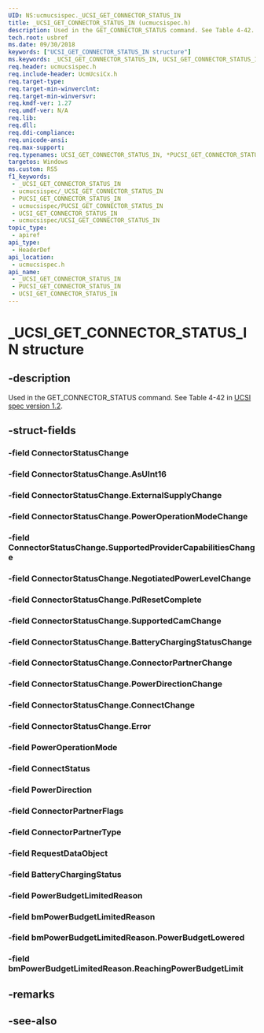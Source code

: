 ```yaml
---
UID: NS:ucmucsispec._UCSI_GET_CONNECTOR_STATUS_IN
title: _UCSI_GET_CONNECTOR_STATUS_IN (ucmucsispec.h)
description: Used in the GET_CONNECTOR_STATUS command. See Table 4-42.
tech.root: usbref
ms.date: 09/30/2018
keywords: ["UCSI_GET_CONNECTOR_STATUS_IN structure"]
ms.keywords: _UCSI_GET_CONNECTOR_STATUS_IN, UCSI_GET_CONNECTOR_STATUS_IN, *PUCSI_GET_CONNECTOR_STATUS_IN,
req.header: ucmucsispec.h
req.include-header: UcmUcsiCx.h
req.target-type: 
req.target-min-winverclnt: 
req.target-min-winversvr: 
req.kmdf-ver: 1.27
req.umdf-ver: N/A
req.lib: 
req.dll: 
req.ddi-compliance: 
req.unicode-ansi: 
req.max-support: 
req.typenames: UCSI_GET_CONNECTOR_STATUS_IN, *PUCSI_GET_CONNECTOR_STATUS_IN
targetos: Windows
ms.custom: RS5
f1_keywords:
 - _UCSI_GET_CONNECTOR_STATUS_IN
 - ucmucsispec/_UCSI_GET_CONNECTOR_STATUS_IN
 - PUCSI_GET_CONNECTOR_STATUS_IN
 - ucmucsispec/PUCSI_GET_CONNECTOR_STATUS_IN
 - UCSI_GET_CONNECTOR_STATUS_IN
 - ucmucsispec/UCSI_GET_CONNECTOR_STATUS_IN
topic_type:
 - apiref
api_type:
 - HeaderDef
api_location:
 - ucmucsispec.h
api_name:
 - _UCSI_GET_CONNECTOR_STATUS_IN
 - PUCSI_GET_CONNECTOR_STATUS_IN
 - UCSI_GET_CONNECTOR_STATUS_IN
---
```


# _UCSI_GET_CONNECTOR_STATUS_IN structure


## -description

Used in the GET_CONNECTOR_STATUS command. See Table 4-42 in [UCSI spec version 1.2](https://www.intel.com/content/dam/www/public/us/en/documents/technical-specifications/usb-type-c-ucsi-spec.pdf).

## -struct-fields

### -field ConnectorStatusChange

### -field ConnectorStatusChange.AsUInt16

### -field ConnectorStatusChange.ExternalSupplyChange

### -field ConnectorStatusChange.PowerOperationModeChange

### -field ConnectorStatusChange.SupportedProviderCapabilitiesChange

### -field ConnectorStatusChange.NegotiatedPowerLevelChange

### -field ConnectorStatusChange.PdResetComplete

### -field ConnectorStatusChange.SupportedCamChange

### -field ConnectorStatusChange.BatteryChargingStatusChange

### -field ConnectorStatusChange.ConnectorPartnerChange

### -field ConnectorStatusChange.PowerDirectionChange

### -field ConnectorStatusChange.ConnectChange

### -field ConnectorStatusChange.Error

### -field PowerOperationMode

### -field ConnectStatus

### -field PowerDirection

### -field ConnectorPartnerFlags

### -field ConnectorPartnerType

### -field RequestDataObject

### -field BatteryChargingStatus

### -field PowerBudgetLimitedReason

### -field bmPowerBudgetLimitedReason

### -field bmPowerBudgetLimitedReason.PowerBudgetLowered

### -field bmPowerBudgetLimitedReason.ReachingPowerBudgetLimit

## -remarks

## -see-also

